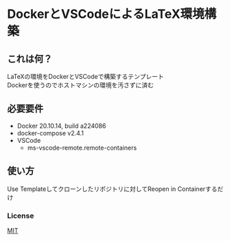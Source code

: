 # DockerとVSCodeによるLaTeX環境構築

## これは何？

LaTeXの環境をDockerとVSCodeで構築するテンプレート  
Dockerを使うのでホストマシンの環境を汚さずに済む

## 必要要件

- Docker 20.10.14, build a224086
- docker-compose v2.4.1
- VSCode
  - ms-vscode-remote.remote-containers

## 使い方

Use Templateしてクローンしたリポジトリに対してReopen in Containerするだけ

### License

[MIT](https://github.com/kotabrog/ft_mini_ls/blob/main/LICENSE)
